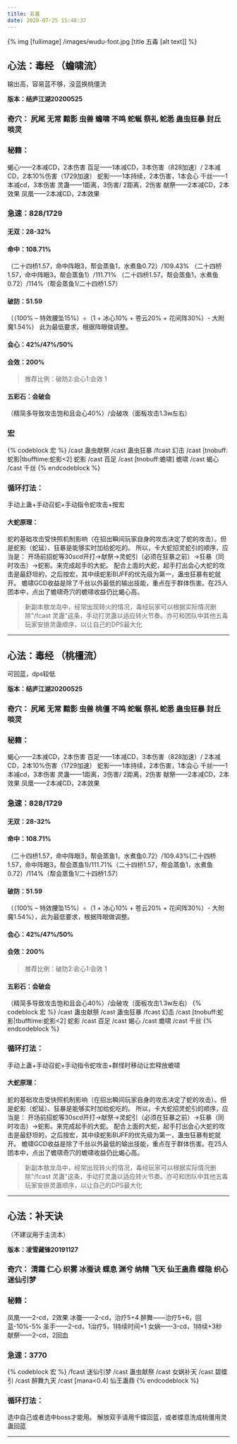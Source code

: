 ```yaml
---
title: 五毒
date: 2020-07-25 15:48:37
---
```

{% img [fullimage] /images/wudu-foot.jpg [title 五毒 [alt text]] %}
## 心法：毒经 （蟾啸流）
输出高，容易蓝不够，没蓝换桃僵流

**版本：结庐江湖20200525**

### 奇穴： 尻尾 无常 黯影 虫兽 蟾啸 不鸣 蛇蜒 祭礼 蛇悉 蛊虫狂暴 封丘 啖灵

### 秘籍：
蝎心——2本减CD，2本伤害
百足——1本减CD，3本伤害（828加速）/ 2本减CD，2本10%伤害（1729加速）
蛇影——1本持续，2本伤害，1本会心
千丝——1本减cd，3本伤害
灵蛊——1距离，3伤害/ 2距离，2伤害
献祭——2本减CD，2本效果
凤凰——2本减CD，2本效果
	  
### 急速：828/1729
#### 无双：28-32%
#### 命中：108.71%
（二十四桥1.57，命中阵眼3，帮会蒸鱼1，水煮鱼0.72）/109.43%
（二十四桥1.57，命中阵眼3，帮会蒸鱼1）/111.71%
（二十四桥1.57，帮会蒸鱼1，水煮鱼0.72）/114%（帮会蒸鱼1/二十四桥1.57）
#### 破防：51.59
（（100% – 特效腰坠15%）÷（1 + 冰心10% + 苍云20% + 花间阵30%）- 大附魔1.54%）
此为最低要求，根据阵眼做调整。
#### 会心：42%/47%/50%
#### 会效：200%
>推荐比例：破防2:会心1:会效 1
#### 五彩石：会破会
（精简多导致攻击饱和且会心40%）/会破攻（面板攻击1.3w左右）
### 宏
{% codeblock 宏 %}
/cast 蛊虫献祭
/cast 蛊虫狂暴
/fcast 幻击
/cast [tnobuff:蛇影|tbufftime:蛇影<2] 蛇影
/cast 百足
/cast [tnobuff:蟾啸] 蟾啸
/cast 蝎心
/cast 千丝
{% endcodeblock %}

### 循环打法：
手动上蛊+手动召蛇+手动指令蛇攻击+按宏
#### 大蛇原理：
蛇的基础攻击受快照机制影响（在招出瞬间玩家自身的攻击决定了蛇的攻击）。但是蛇影（蛇延）、狂暴是能够实时加给蛇吃的。
所以，卡大蛇招灵蛇引的顺序，应当是：
开场前招蛇等30scd开打→献祭→灵蛇引（必须在狂暴之前）→狂暴（同时攻击）→蛇影。来完成起手的大蛇。
配合上面的大蛇，起手打出会心大蛇的攻击是最舒坦的，之后按宏，其中续蛇影BUFF的优先级为第一，蛊虫狂暴有蛇就开。
蟾啸GCD收益是除了千丝以外最低的输出技能，重点在于群体伤害。在25人团本中，点出了蟾啸奇穴的蟾啸收益仍比蝎心高。
>新副本敖龙岛中，经常出现转火的情况，毒经玩家可以根据实际情况删除"/fcast 灵蛊"这条，手动打灵蛊以适应转火节奏。亦可和团队中其他五毒玩家安排灵蛊顺序，以让自己的DPS最大化

---

## 心法：毒经 （桃橿流）
可回蓝，dps较低

**版本：结庐江湖20200525**

### 奇穴： 尻尾 无常 黯影 虫兽 桃僵 不鸣 蛇蜒 祭礼 蛇悉 蛊虫狂暴 封丘 啖灵

### 秘籍：
蝎心——2本减CD，2本伤害
百足——1本减CD，3本伤害（828加速）/ 2本减CD，2本10%伤害（1729加速）
蛇影——1本持续，2本伤害，1本会心
千丝——1本减cd，3本伤害
灵蛊——1距离，3伤害/ 2距离，2伤害
献祭——2本减CD，2本效果
凤凰——2本减CD，2本效果
	  
### 急速：828/1729

#### 无双：28-32%

#### 命中：108.71%
（二十四桥1.57，命中阵眼3，帮会蒸鱼1，水煮鱼0.72）/109.43%(二十四桥1.57，命中阵眼3，帮会蒸鱼1)/111.71%（二十四桥1.57，帮会蒸鱼1，水煮鱼0.72）/114%（帮会蒸鱼1/二十四桥1.57）

#### 破防：51.59
（（100% – 特效腰坠15%）÷（1 + 冰心10% + 苍云20% + 花间阵30%）- 大附魔1.54%），此为最低要求，根据阵眼做调整。

#### 会心：42%/47%/50%

#### 会效：200%
>推荐比例：破防2:会心1:会效 1

#### 五彩石：会破会
（精简多导致攻击饱和且会心40%）/会破攻（面板攻击1.3w左右）
{% codeblock 宏 %}
/cast 蛊虫献祭
/cast 蛊虫狂暴
/fcast 幻击
/cast [tnobuff:蛇影|tbufftime:蛇影<2] 蛇影
/cast 百足
/cast 蝎心
/cast 蟾啸
/cast 千丝
{% endcodeblock %}

### 循环打法：
手动上蛊+手动召蛇+手动指令蛇攻击+群怪时移动让宏释放蟾啸
#### 大蛇原理：
蛇的基础攻击受快照机制影响（在招出瞬间玩家自身的攻击决定了蛇的攻击）。但是蛇影（蛇延）、狂暴是能够实时加给蛇吃的。
所以，卡大蛇招灵蛇引的顺序，应当是：
开场前招蛇等30scd开打→献祭→灵蛇引（必须在狂暴之前）→狂暴（同时攻击）→蛇影。来完成起手的大蛇。
配合上面的大蛇，起手打出会心大蛇的攻击是最舒坦的，之后按宏，其中续蛇影BUFF的优先级为第一，蛊虫狂暴有蛇就开。
蟾啸GCD收益是除了千丝以外最低的输出技能，重点在于群体伤害。在25人团本中，点出了蟾啸奇穴的蟾啸收益仍比蝎心高。
>新副本敖龙岛中，经常出现转火的情况，毒经玩家可以根据实际情况删除"/fcast 灵蛊"这条，手动打灵蛊以适应转火节奏。亦可和团队中其他五毒玩家安排灵蛊顺序，以让自己的DPS最大化

---

## 心法：补天诀
（不建议用于主流本）

**版本：凌雪藏锋20191127**

### 奇穴： 清霜 仁心 织雾 冰蚕诀 蝶息 渊兮 纳精 飞天 仙王蛊鼎 蝶隐 织心 迷仙引梦

### 秘籍：
凤凰——2-cd，2效果
冰蚕——2-cd，治疗5+4
醉舞——治疗5+6，回蓝-10%-5%
圣手——2-cd，1治疗5，1持续时间+1
女娲——3-cd，1持续+3秒
献祭——2-cd，2回血
  
### 急速：3770
{% codeblock 宏 %}
/fcast 迷仙引梦
/cast 蛊虫献祭
/cast 女娲补天
/cast 碧蝶引
/cast 醉舞九天
/cast [mana<0.4] 仙王蛊鼎
{% endcodeblock %}

### 循环打法：
选中自己或者选中boss才能用。
解放双手请用千蝶回蓝，或者蝶息洗成桃僵用灵蛊回蓝

---